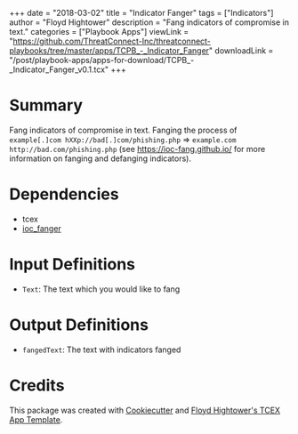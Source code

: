 +++
date = "2018-03-02"
title = "Indicator Fanger"
tags = ["Indicators"]
author = "Floyd Hightower"
description = "Fang indicators of compromise in text."
categories = ["Playbook Apps"]
viewLink = "https://github.com/ThreatConnect-Inc/threatconnect-playbooks/tree/master/apps/TCPB_-_Indicator_Fanger"
downloadLink = "/post/playbook-apps/apps-for-download/TCPB_-_Indicator_Fanger_v0.1.tcx"
+++

# Summary

Fang indicators of compromise in text. Fanging the process of `example[.]com hXXp://bad[.]com/phishing.php` => `example.com http://bad.com/phishing.php` (see https://ioc-fang.github.io/ for more information on fanging and defanging indicators).

# Dependencies

- tcex
- [ioc_fanger](https://github.com/ioc-fang/ioc_fanger)

# Input Definitions

- `Text`: The text which you would like to fang

# Output Definitions

- `fangedText`: The text with indicators fanged

# Credits

This package was created with [Cookiecutter](https://github.com/audreyr/cookiecutter) and [Floyd Hightower's TCEX App Template](https://gitlab.com/fhightower-templates/tcex-app-template).
